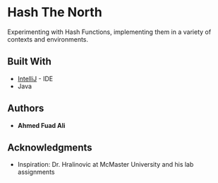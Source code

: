 # Hash The North

Experimenting with Hash Functions, implementing them in a variety of contexts and environments. 

## Built With

* [IntelliJ](https://www.jetbrains.com/idea/) - IDE
* Java

## Authors

* **Ahmed Fuad Ali** 

## Acknowledgments

* Inspiration: Dr. Hralinovic at McMaster University and his lab assignments
